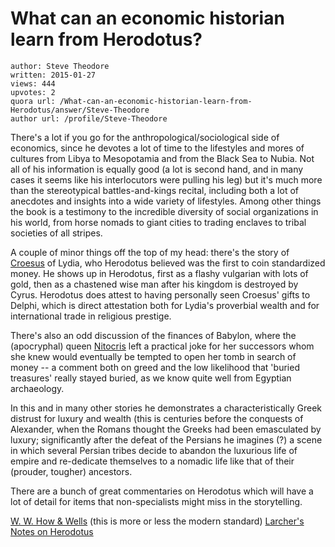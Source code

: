 # What can an economic historian learn from Herodotus?

	author: Steve Theodore
	written: 2015-01-27
	views: 444
	upvotes: 2
	quora url: /What-can-an-economic-historian-learn-from-Herodotus/answer/Steve-Theodore
	author url: /profile/Steve-Theodore


There's a lot if you go for the anthropological/sociological side of economics, since he devotes a lot of time to the lifestyles and mores of cultures from Libya to Mesopotamia and from the Black Sea to Nubia. Not all of his information is equally good (a lot is second hand, and in many cases it seems like his interlocutors were pulling his leg) but it's much more than the stereotypical battles-and-kings recital, including both a lot of anecdotes and insights into a wide variety of lifestyles. Among other things the book is a testimony to the incredible diversity of social organizations in his world, from horse nomads to giant cities to trading enclaves to tribal societies of all stripes.

A couple of minor things off the top of my head: there's the story of [Croesus](http://www.ancient.eu/croesus/) of Lydia, who Herodotus believed was the first to coin standardized money. He shows up in Herodotus, first as a flashy vulgarian with lots of gold, then as a chastened wise man after his kingdom is destroyed by Cyrus. Herodotus does attest to having personally seen Croesus' gifts to Delphi, which is direct attestation both for Lydia's proverbial wealth and for international trade in religious prestige.

There's also an odd discussion of the finances of Babylon, where the (apocryphal) queen [Nitocris](http://en.wikipedia.org/wiki/Nitocris) left a practical joke for her successors whom she knew would eventually be tempted to open her tomb in search of money -- a comment both on greed and the low likelihood that 'buried treasures' really stayed buried, as we know quite well from Egyptian archaeology.

In this and in many other stories he demonstrates a characteristically Greek distrust for luxury and wealth (this is centuries before the conquests of Alexander, when the Romans thought the Greeks had been emasculated by luxury; significantly after the defeat of the Persians he imagines (?) a scene in which several Persian tribes decide to abandon the luxurious life of empire and re-dedicate themselves to a nomadic life like that of their (prouder, tougher) ancestors.

There are a bunch of great commentaries on Herodotus which will have a lot of detail for items that non-specialists might miss in the storytelling. 

[ W. W. How & Wells](http://www.amazon.com/Commentary-Herodotus-Introduction-Appendices-Volume/dp/0198143842/ref=pd_bxgy_b_img_y) (this is more or less the modern standard)
[Larcher's Notes on Herodotus](https://books.google.com/books?id=Aq6s1ZB4IPwC&dq=herodotus+figs&source=gbs_navlinks_s)

